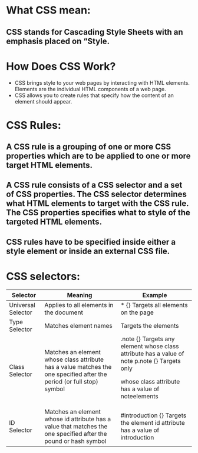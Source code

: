 # What CSS mean:
## CSS stands for Cascading Style Sheets with an emphasis placed on “Style.
# How Does CSS Work?
- CSS brings style to your web pages by interacting with HTML elements. Elements are the individual HTML components of a web page.
- CSS allows you to create rules that specify how the content of an element should appear.
# CSS Rules:
## A CSS rule is a grouping of one or more CSS properties which are to be applied to one or more target HTML elements.

## A CSS rule consists of a CSS selector and a set of CSS properties. The CSS selector determines what HTML elements to target with the CSS rule. The CSS properties specifies what to style of the targeted HTML elements.
## CSS rules have to be specified inside either a style element or inside an external CSS file.
# CSS selectors:

 Selector    |   Meaning     |    Example
 -------   |     -------     |    --------
 Universal Selector    | Applies to all elements in the document  |* {} Targets all elements on the page
 Type Selector  |  Matches element names  |   Targets the elements
 Class Selector  |  Matches an element whose class attribute has a value  matches the one specified after the period (or full stop) symbol  | .note {} Targets any element whose class attribute has a value of note p.note {} Targets only <p> whose class attribute has a value of noteelements
 ID Selector  | Matches an element whose id attribute has a value that matches the one specified after the pound or hash symbol | #introduction {} Targets the element  id attribute has a value of introduction
























